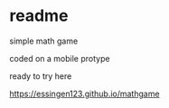 # readme
simple math game

coded on a mobile
protype

ready to try here

https://essingen123.github.io/mathgame
